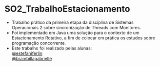 # SO2_TrabalhoEstacionamento
- Trabalho prático da primeira etapa da disciplina de Sistemas Operacionais 2 sobre sincronização de Threads com Monitores.
- Foi implementado em Java uma solução para o contexto de um Estacionamento Rotativo, a fim de colocar em prática os estudos sobre programação concorrente. 
- Este trabalho foi realizado pelas alunas:
<br><a href="https://github.com/estefaniferlin">@estefaniferlin</a>
<br><a href="https://github.com/brambillagabrielle">@brambillagabrielle</a>
